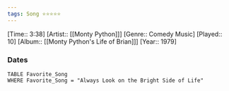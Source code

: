 ```yaml
---
tags: Song ⭐⭐⭐⭐⭐ 
---
```

[Time:: 3:38]
[Artist:: [[Monty Python]]]
[Genre:: Comedy Music]
[Played:: 10]
[Album:: [[Monty Python's Life of Brian]]]
[Year:: 1979]
### Dates
````dataview
TABLE Favorite_Song
WHERE Favorite_Song = "Always Look on the Bright Side of Life"
````
